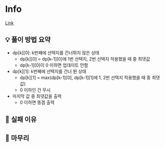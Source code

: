 # Info
[Link](https://boj.kr/23815)
## 💡 풀이 방법 요약
- dp[k][0]: k번째에 선택지를 건너뛰지 않은 상태
    - dp[k][0] = dp[k-1][0]에 1번 선택지, 2번 선택지 적용했을 때 중 최댓값
    - dp[k-1][0]이 0 이하면 업데이트 안함
- dp[k][1]: k번째에 선택지를 건너 뛴 상태
    - dp[k][1] = max(dp[k-1][0], dp[k-1][1]에 1, 2번 선택지 적용했을 때 중 최댓값)
    - 0 이하인 건 무시
- 마지막 값 중 최댓값을 출력
    - 0 이하면 똥겜 출력

## 👀 실패 이유

## 🙂 마무리
